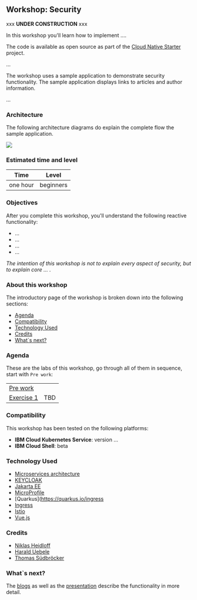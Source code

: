 ## Workshop: Security

xxx **UNDER CONSTRUCTION** xxx

In this workshop you'll learn how to implement ....

The code is available as open source as part of the [Cloud Native Starter](https://github.com/IBM/cloud-native-starter/tree/master/reactive) project. 

...

The workshop uses a sample application to demonstrate security functionality. The sample application displays links to articles and author information.

...


### Architecture

The following architecture diagrams do explain the complete flow the sample application.


<kbd><img src="../images/" /></kbd>


### Estimated time and level

|  Time | Level  |
| - | - |
| one hour | beginners |

### Objectives

After you complete this workshop, you'll understand the following reactive functionality:

* ...
* ...
* ...
* ...

*The intention of this workshop is not to explain every aspect of security, but to explain core ... .*

### About this workshop

The introductory page of the workshop is broken down into the following sections:

* [Agenda](#agenda)
* [Compatibility](#compatibility)
* [Technology Used](#technology-used)
* [Credits](#credits)
* [What`s next?](#whats-next?)

### Agenda

These are the labs of this workshop, go through all of them in sequence, start with `Pre work`:

|   |   |
| - | - |
| [Pre work](pre-work/README.md) |  |
| [Exercise 1](exercise-01/README.md) | TBD |

### Compatibility

This workshop has been tested on the following platforms:

* **IBM Cloud Kubernetes Service**: version ...
* **IBM Cloud Shell**: beta

### Technology Used

* [Microservices architecture](https://en.wikipedia.org/wiki/Microservices)
* [KEYCLOAK](https://www.keycloak.org)
* [Jakarta EE](https://jakarta.ee/)
* [MicroProfile](https://microprofile.io/)
* [Quarkus](https://quarkus.io/ingress
* [Ingress](https://kubernetes.io/docs/concepts/services-networking/ingress/)
* [Istio](https://https://istio.io)
* [Vue.js](https://vuejs.org/)

### Credits

* [Niklas Heidloff](https://twitter.com/nheidloff)
* [Harald Uebele](https://twitter.com/Harald_U)
* [Thomas Südbröcker](https://twitter.com/tsuedbroecker)

### What`s next?

The [blogs]() as well as the [presentation](images/) describe the functionality in more detail.


